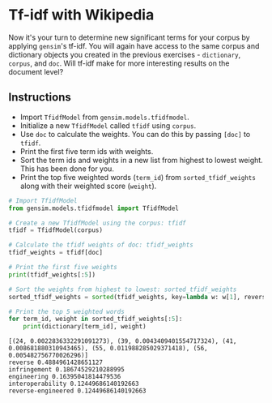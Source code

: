 # Tf-idf with Wikipedia #

Now it's your turn to determine new significant terms for your corpus by applying `gensim`'s tf-idf. You will again have access to the same corpus and dictionary objects you created in the previous exercises - `dictionary`, `corpus`, and `doc`. Will tf-idf make for more interesting results on the document level?

## Instructions ##

* Import `TfidfModel` from `gensim.models.tfidfmodel`.
* Initialize a new `TfidfModel` called `tfidf` using `corpus`.
* Use `doc` to calculate the weights. You can do this by passing `[doc]` to `tfidf`.
* Print the first five term ids with weights.
* Sort the term ids and weights in a new list from highest to lowest weight. This has been done for you.
* Print the top five weighted words (`term_id`) from `sorted_tfidf_weights` along with their weighted score (`weight`).

```python
# Import TfidfModel
from gensim.models.tfidfmodel import TfidfModel

# Create a new TfidfModel using the corpus: tfidf
tfidf = TfidfModel(corpus)

# Calculate the tfidf weights of doc: tfidf_weights
tfidf_weights = tfidf[doc]

# Print the first five weights
print(tfidf_weights[:5])

# Sort the weights from highest to lowest: sorted_tfidf_weights
sorted_tfidf_weights = sorted(tfidf_weights, key=lambda w: w[1], reverse=True)

# Print the top 5 weighted words
for term_id, weight in sorted_tfidf_weights[:5]:
    print(dictionary[term_id], weight)
```

```
[(24, 0.0022836332291091273), (39, 0.0043409401554717324), (41, 0.008681880310943465), (55, 0.011988285029371418), (56, 0.005482756770026296)]
reverse 0.4884961428651127
infringement 0.18674529210288995
engineering 0.16395041814479536
interoperability 0.12449686140192663
reverse-engineered 0.12449686140192663
```